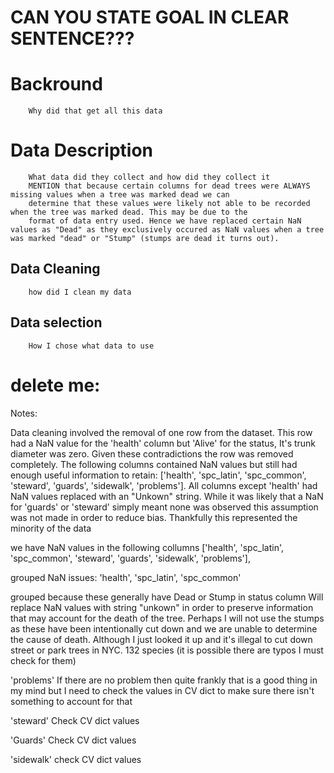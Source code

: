 # CAN YOU STATE GOAL IN CLEAR SENTENCE???

# Backround
        Why did that get all this data
# Data Description
        What data did they collect and how did they collect it
        MENTION that because certain columns for dead trees were ALWAYS missing values when a tree was marked dead we can 
        determine that these values were likely not able to be recorded when the tree was marked dead. This may be due to the 
        format of data entry used. Hence we have replaced certain NaN values as "Dead" as they exclusively occured as NaN values when a tree was marked "dead" or "Stump" (stumps are dead it turns out).
##      Data Cleaning
        how did I clean my data

##      Data selection
        How I chose what data to use

# delete me:
<!-- If you have time make funcs that show the way you discovered that the nan types were almost entirely related to the health/status of the tree. there were only 51 exceptions to that rule all of which were likely user neglect to fill in a no problem or no issue response especially given trees nearby.  IF YOU HAVE TIME sort by LAT and LONG to determine if these values can be filled in using trees on either side -->

Notes:

Data cleaning involved the removal of one row from the dataset. This row had a NaN value for the 'health' column but 'Alive' for the status, It's trunk diameter was zero. Given these contradictions the row was removed completely. The following columns contained NaN values but still had enough useful information to retain: ['health', 'spc_latin', 'spc_common', 'steward', 'guards', 'sidewalk', 'problems']. All columns except 'health' had NaN values replaced with an "Unkown" string. While it was likely that a NaN for 'guards' or 'steward' simply meant none was observed this assumption was not made in order to reduce bias. Thankfully this represented the minority of the data 

we have NaN values in the following collumns ['health', 'spc_latin', 'spc_common', 'steward', 'guards', 'sidewalk', 'problems'], 

grouped NaN issues:
'health', 'spc_latin', 'spc_common'

grouped because these generally have Dead or Stump in status column
Will replace NaN values with string "unkown" in order to preserve information that may account for the death of the tree. Perhaps I will not use the stumps as these have been intentionally cut down and we are unable to determine the cause of death. Although I just looked it up and it's illegal to cut down street or park trees in NYC. 132 species (it is possible there are typos I must check for them)

'problems' 
If there are no problem then quite frankly that is a good thing in my mind but I need to check the values in CV dict to make sure there isn't something to account for that

'steward'
Check CV dict values

'Guards'
Check CV dict values

'sidewalk'
check CV dict values 
